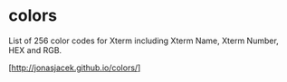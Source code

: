 # colors
List of 256 color codes for Xterm including Xterm Name, Xterm Number, HEX and RGB.

[http://jonasjacek.github.io/colors/]
